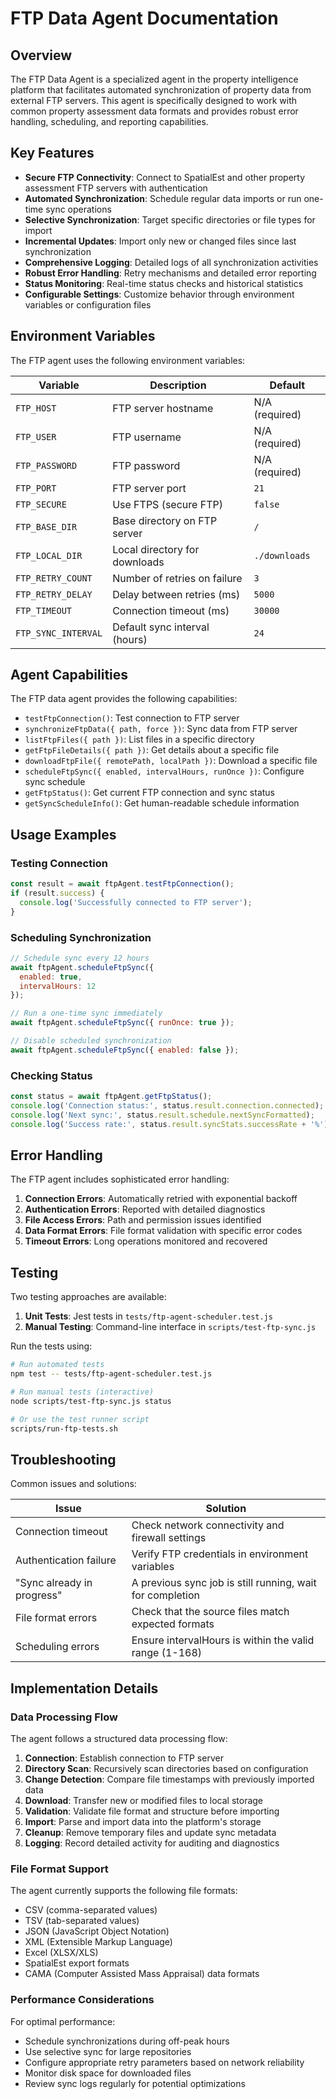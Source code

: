 # FTP Data Agent Documentation

## Overview

The FTP Data Agent is a specialized agent in the property intelligence platform that facilitates automated synchronization of property data from external FTP servers. This agent is specifically designed to work with common property assessment data formats and provides robust error handling, scheduling, and reporting capabilities.

## Key Features

- **Secure FTP Connectivity**: Connect to SpatialEst and other property assessment FTP servers with authentication
- **Automated Synchronization**: Schedule regular data imports or run one-time sync operations
- **Selective Synchronization**: Target specific directories or file types for import
- **Incremental Updates**: Import only new or changed files since last synchronization
- **Comprehensive Logging**: Detailed logs of all synchronization activities
- **Robust Error Handling**: Retry mechanisms and detailed error reporting
- **Status Monitoring**: Real-time status checks and historical statistics
- **Configurable Settings**: Customize behavior through environment variables or configuration files

## Environment Variables

The FTP agent uses the following environment variables:

| Variable | Description | Default |
|----------|-------------|---------|
| `FTP_HOST` | FTP server hostname | N/A (required) |
| `FTP_USER` | FTP username | N/A (required) |
| `FTP_PASSWORD` | FTP password | N/A (required) |
| `FTP_PORT` | FTP server port | `21` |
| `FTP_SECURE` | Use FTPS (secure FTP) | `false` |
| `FTP_BASE_DIR` | Base directory on FTP server | `/` |
| `FTP_LOCAL_DIR` | Local directory for downloads | `./downloads` |
| `FTP_RETRY_COUNT` | Number of retries on failure | `3` |
| `FTP_RETRY_DELAY` | Delay between retries (ms) | `5000` |
| `FTP_TIMEOUT` | Connection timeout (ms) | `30000` |
| `FTP_SYNC_INTERVAL` | Default sync interval (hours) | `24` |

## Agent Capabilities

The FTP data agent provides the following capabilities:

- `testFtpConnection()`: Test connection to FTP server
- `synchronizeFtpData({ path, force })`: Sync data from FTP server
- `listFtpFiles({ path })`: List files in a specific directory
- `getFtpFileDetails({ path })`: Get details about a specific file
- `downloadFtpFile({ remotePath, localPath })`: Download a specific file
- `scheduleFtpSync({ enabled, intervalHours, runOnce })`: Configure sync schedule
- `getFtpStatus()`: Get current FTP connection and sync status
- `getSyncScheduleInfo()`: Get human-readable schedule information

## Usage Examples

### Testing Connection

```javascript
const result = await ftpAgent.testFtpConnection();
if (result.success) {
  console.log('Successfully connected to FTP server');
}
```

### Scheduling Synchronization

```javascript
// Schedule sync every 12 hours
await ftpAgent.scheduleFtpSync({ 
  enabled: true, 
  intervalHours: 12 
});

// Run a one-time sync immediately
await ftpAgent.scheduleFtpSync({ runOnce: true });

// Disable scheduled synchronization
await ftpAgent.scheduleFtpSync({ enabled: false });
```

### Checking Status

```javascript
const status = await ftpAgent.getFtpStatus();
console.log('Connection status:', status.result.connection.connected);
console.log('Next sync:', status.result.schedule.nextSyncFormatted);
console.log('Success rate:', status.result.syncStats.successRate + '%');
```

## Error Handling

The FTP agent includes sophisticated error handling:

1. **Connection Errors**: Automatically retried with exponential backoff
2. **Authentication Errors**: Reported with detailed diagnostics
3. **File Access Errors**: Path and permission issues identified
4. **Data Format Errors**: File format validation with specific error codes
5. **Timeout Errors**: Long operations monitored and recovered

## Testing

Two testing approaches are available:

1. **Unit Tests**: Jest tests in `tests/ftp-agent-scheduler.test.js`
2. **Manual Testing**: Command-line interface in `scripts/test-ftp-sync.js`

Run the tests using:

```bash
# Run automated tests
npm test -- tests/ftp-agent-scheduler.test.js

# Run manual tests (interactive)
node scripts/test-ftp-sync.js status

# Or use the test runner script
scripts/run-ftp-tests.sh
```

## Troubleshooting

Common issues and solutions:

| Issue | Solution |
|-------|----------|
| Connection timeout | Check network connectivity and firewall settings |
| Authentication failure | Verify FTP credentials in environment variables |
| "Sync already in progress" | A previous sync job is still running, wait for completion |
| File format errors | Check that the source files match expected formats |
| Scheduling errors | Ensure intervalHours is within the valid range (1-168) |

## Implementation Details

### Data Processing Flow

The agent follows a structured data processing flow:

1. **Connection**: Establish connection to FTP server
2. **Directory Scan**: Recursively scan directories based on configuration
3. **Change Detection**: Compare file timestamps with previously imported data
4. **Download**: Transfer new or modified files to local storage
5. **Validation**: Validate file format and structure before importing
6. **Import**: Parse and import data into the platform's storage
7. **Cleanup**: Remove temporary files and update sync metadata
8. **Logging**: Record detailed activity for auditing and diagnostics

### File Format Support

The agent currently supports the following file formats:

- CSV (comma-separated values)
- TSV (tab-separated values)
- JSON (JavaScript Object Notation)
- XML (Extensible Markup Language)
- Excel (XLSX/XLS)
- SpatialEst export formats
- CAMA (Computer Assisted Mass Appraisal) data formats

### Performance Considerations

For optimal performance:

- Schedule synchronizations during off-peak hours
- Use selective sync for large repositories
- Configure appropriate retry parameters based on network reliability
- Monitor disk space for downloaded files
- Review sync logs regularly for potential optimizations